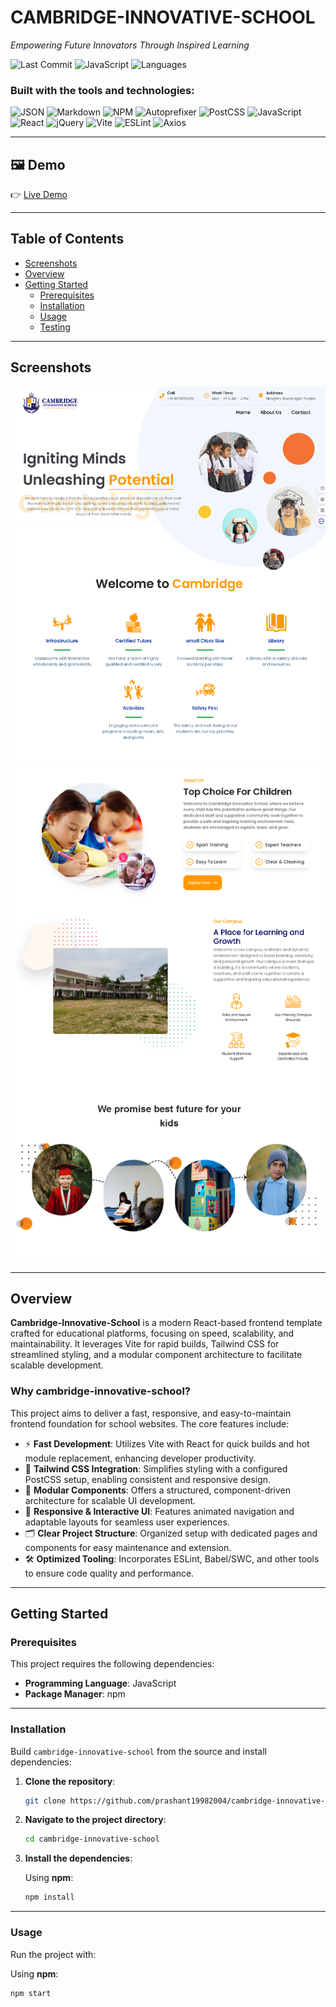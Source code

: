 # CAMBRIDGE-INNOVATIVE-SCHOOL

*Empowering Future Innovators Through Inspired Learning*

![Last Commit](https://img.shields.io/badge/last%20commit-august%202024-blue)
![JavaScript](https://img.shields.io/badge/javascript-66.1%25-yellow)
![Languages](https://img.shields.io/badge/languages-3-blue)

### Built with the tools and technologies:

![JSON](https://img.shields.io/badge/-JSON-black)
![Markdown](https://img.shields.io/badge/-Markdown-151513?style=flat&logo=markdown)
![NPM](https://img.shields.io/badge/-npm-CB3837?logo=npm&logoColor=white)
![Autoprefixer](https://img.shields.io/badge/-Autoprefixer-DD3735?logo=autoprefixer&logoColor=white)
![PostCSS](https://img.shields.io/badge/-PostCSS-DD3A0A?logo=postcss&logoColor=white)
![JavaScript](https://img.shields.io/badge/-JavaScript-F7DF1E?logo=javascript&logoColor=black)
![React](https://img.shields.io/badge/-React-61DAFB?logo=react&logoColor=black)
![jQuery](https://img.shields.io/badge/-jQuery-0769AD?logo=jquery&logoColor=white)
![Vite](https://img.shields.io/badge/-Vite-646CFF?logo=vite&logoColor=white)
![ESLint](https://img.shields.io/badge/-ESLint-4B32C3?logo=eslint&logoColor=white)
![Axios](https://img.shields.io/badge/-Axios-5A29E4?logo=axios&logoColor=white)

---

## 🖼️ Demo

👉 [Live Demo](https://www.cambridgesmartschool.com/)

---


## Table of Contents

- [Screenshots](#screenshots)
- [Overview](#overview)
- [Getting Started](#getting-started)
  - [Prerequisites](#prerequisites)
  - [Installation](#installation)
  - [Usage](#usage)
  - [Testing](#testing)

---

## Screenshots
![Demo](./src/assets/screenshots/1.png)
![Demo](./src/assets/screenshots/2.png)

---

## Overview

**Cambridge-Innovative-School** is a modern React-based frontend template crafted for educational platforms, focusing on speed, scalability, and maintainability. It leverages Vite for rapid builds, Tailwind CSS for streamlined styling, and a modular component architecture to facilitate scalable development.

### Why cambridge-innovative-school?

This project aims to deliver a fast, responsive, and easy-to-maintain frontend foundation for school websites. The core features include:

- ⚡ **Fast Development**: Utilizes Vite with React for quick builds and hot module replacement, enhancing developer productivity.
- 🎨 **Tailwind CSS Integration**: Simplifies styling with a configured PostCSS setup, enabling consistent and responsive design.
- 🧱 **Modular Components**: Offers a structured, component-driven architecture for scalable UI development.
- 📱 **Responsive & Interactive UI**: Features animated navigation and adaptable layouts for seamless user experiences.
- 🗂️ **Clear Project Structure**: Organized setup with dedicated pages and components for easy maintenance and extension.
- 🛠️ **Optimized Tooling**: Incorporates ESLint, Babel/SWC, and other tools to ensure code quality and performance.

---

## Getting Started

### Prerequisites

This project requires the following dependencies:

- **Programming Language**: JavaScript
- **Package Manager**: npm

---

### Installation

Build `cambridge-innovative-school` from the source and install dependencies:

1. **Clone the repository**:

    ```bash
    git clone https://github.com/prashant19982004/cambridge-innovative-school
    ```

2. **Navigate to the project directory**:

    ```bash
    cd cambridge-innovative-school
    ```

3. **Install the dependencies**:

    Using **npm**:

    ```bash
    npm install
    ```

---

### Usage

Run the project with:

Using **npm**:

```bash
npm start
